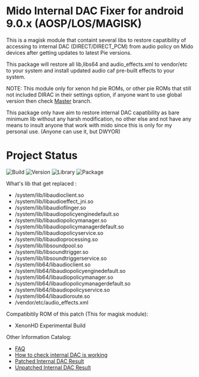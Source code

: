 # Mido Internal DAC Fixer for android 9.0.x (AOSP/LOS/MAGISK)

This is a magisk module that containt several libs to restore capatibility of accessing to internal DAC (DIRECT/DIRECT_PCM) from audio policy on Mido devices after getting updates to latest Pie versions.

This package will restore all lib,libs64 and audio_effects.xml to vendor/etc to your system and install updated audio caf pre-built effects to your system.

NOTE: This module only for xenon hd pie ROMs, or other pie ROMs that still not included DIRAC in their settings option, if anyone want to use global version then check [Master](https://github.com/Nicklas373/Internal_DAC_Fixer/tree/master) branch.

This package only have aim to restore internal DAC capatibility as bare minimum lib without any harsh modification, no other else and not have any means to insult anyone that work with mido since this is only for my personal use. (Anyone can use it, but DWYOR)

# Project Status
![Build](https://img.shields.io/badge/Build%20Status-Updated-green.svg) ![Version](https://img.shields.io/badge/Latest%20Version-0.6-blue.svg) ![Library](https://img.shields.io/badge/Library%20Base-LiquidRemix%2020181220%20-blue.svg)
![Package](https://img.shields.io/badge/Package-Magisk-blue.svg)

What's lib that get replaced :
- /system/lib/libaudioclient.so
- /system/lib/libaudioeffect_jni.so
- /system/lib/libaudioflinger.so
- /system/lib/libaudiopolicyenginedefault.so
- /system/lib/libaudiopolicymanager.so
- /system/lib/libaudiopolicymanagerdefault.so
- /system/lib/libaudiopolicyservice.so
- /system/lib/libaudioprocessing.so
- /system/lib/libsoundpool.so
- /system/lib/libsoundtrigger.so
- /system/lib/libsoundtriggerservice.so
- /system/lib64/libaudioclient.so
- /system/lib64/libaudiopolicyenginedefault.so
- /system/lib64/libaudiopolicymanager.so
- /system/lib64/libaudiopolicymanagerdefault.so
- /system/lib64/libaudiopolicyservice.so
- /system/lib64/libaudioroute.so
- /vendor/etc/audio_effects.xml

Compatibitily ROM of this patch (This for magisk module):
- XenonHD Experimental Build

Other Information Catalog:
- [FAQ](https://github.com/Nicklas373/Internal_DAC_Fixer/blob/master/docs/FAQ.md)
- [How to check internal DAC is working](https://github.com/Nicklas373/Internal_DAC_Fixer/blob/master/docs/Neutron.md)
- [Patched Internal DAC Result](https://github.com/Nicklas373/Internal_DAC_Fixer/blob/master/docs/Patched.md)
- [Unpatched Internal DAC Result](https://github.com/Nicklas373/Internal_DAC_Fixer/blob/master/docs/Unpatched.md)

